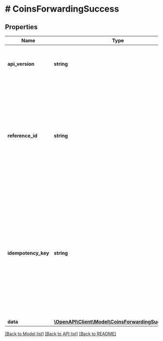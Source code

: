 # # CoinsForwardingSuccess

## Properties

Name | Type | Description | Notes
------------ | ------------- | ------------- | -------------
**api_version** | **string** | Specifies the version of the API that incorporates this endpoint. |
**reference_id** | **string** | Represents a unique identifier that serves as reference to the specific request which prompts a callback, e.g. Blockchain Events Subscription, Blockchain Automation, etc. |
**idempotency_key** | **string** | Specifies a unique ID generated by the system and attached to each callback. It is used by the server to recognize consecutive requests with the same data with the purpose not to perform the same operation twice. |
**data** | [**\OpenAPI\Client\Model\CoinsForwardingSuccessData**](CoinsForwardingSuccessData.md) |  |

[[Back to Model list]](../../README.md#models) [[Back to API list]](../../README.md#endpoints) [[Back to README]](../../README.md)
